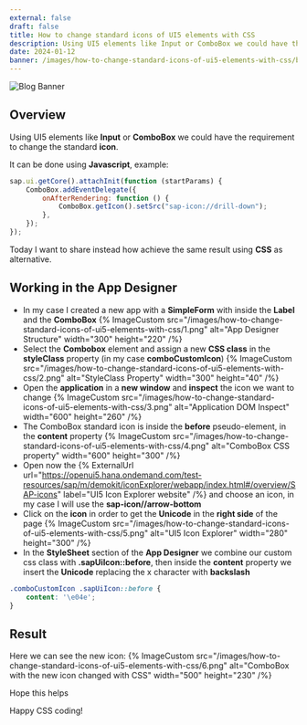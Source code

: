 ```yaml
---
external: false
draft: false
title: How to change standard icons of UI5 elements with CSS
description: Using UI5 elements like Input or ComboBox we could have the requirement to change the standard icon. Today I want to share how achieve it using CSS.
date: 2024-01-12
banner: /images/how-to-change-standard-icons-of-ui5-elements-with-css/banner.png
---
```


![Blog Banner](/images/how-to-change-standard-icons-of-ui5-elements-with-css/banner.png)

## Overview

Using UI5 elements like **Input** or **ComboBox** we could have the requirement to change the standard **icon**.

It can be done using **Javascript**, example:    
```javascript
sap.ui.getCore().attachInit(function (startParams) {    
    ComboBox.addEventDelegate({        
        onAfterRendering: function () {            
            ComboBox.getIcon().setSrc("sap-icon://drill-down");        
        },    
    });
});
```

Today I want to share instead how achieve the same result using **CSS** as alternative.

## Working in the App Designer

- In my case I created a new app with a **SimpleForm** with inside the **Label** and the **ComboBox**
{% ImageCustom src="/images/how-to-change-standard-icons-of-ui5-elements-with-css/1.png" alt="App Designer Structure" width="300" height="220" /%} 
- Select the **Combobox** element and assign a new **CSS class** in the **styleClass** property (in my case **comboCustomIcon**)
{% ImageCustom src="/images/how-to-change-standard-icons-of-ui5-elements-with-css/2.png" alt="StyleClass Property" width="300" height="40" /%} 
- Open the **application** in a **new window** and **inspect** the icon we want to change
{% ImageCustom src="/images/how-to-change-standard-icons-of-ui5-elements-with-css/3.png" alt="Application DOM Inspect" width="600" height="260" /%} 
- The ComboBox standard icon is inside the **before** pseudo-element, in the **content** property
{% ImageCustom src="/images/how-to-change-standard-icons-of-ui5-elements-with-css/4.png" alt="ComboBox CSS property" width="600" height="300" /%} 
- Open now the {% ExternalUrl url="https://openui5.hana.ondemand.com/test-resources/sap/m/demokit/iconExplorer/webapp/index.html#/overview/SAP-icons" label="UI5 Icon Explorer website" /%} and choose an icon, in my case I will use the **sap-icon//arrow-bottom**
- Click on the **icon** in order to get the **Unicode** in the **right side** of the page
{% ImageCustom src="/images/how-to-change-standard-icons-of-ui5-elements-with-css/5.png" alt="UI5 Icon Explorer" width="280" height="300" /%} 
- In the **StyleSheet** section of the **App Designer** we combine our custom css class with **.sapUiIcon::before**, then inside the **content** property we insert the **Unicode** replacing the x character with **backslash**
```css
.comboCustomIcon .sapUiIcon::before {    
    content: '\e04e';
}
```

## Result

Here we can see the new icon:
{% ImageCustom src="/images/how-to-change-standard-icons-of-ui5-elements-with-css/6.png" alt="ComboBox with the new icon changed with CSS" width="500" height="230" /%} 

Hope this helps

Happy CSS coding!